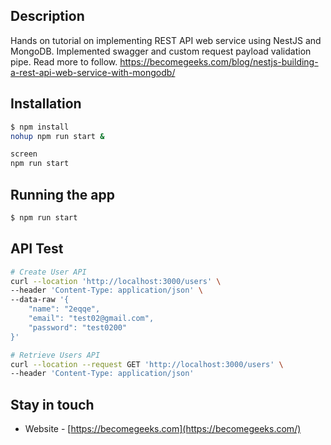 ## Description

Hands on tutorial on implementing REST API web service using NestJS and MongoDB. Implemented swagger and custom request payload validation pipe.
Read more to follow.
https://becomegeeks.com/blog/nestjs-building-a-rest-api-web-service-with-mongodb/

## Installation

```bash
$ npm install
nohup npm run start &

screen
npm run start

```

## Running the app

```bash
$ npm run start
```

## API Test

```bash
# Create User API
curl --location 'http://localhost:3000/users' \
--header 'Content-Type: application/json' \
--data-raw '{
    "name": "2eqqe",
    "email": "test02@gmail.com",
    "password": "test0200"
}'

# Retrieve Users API
curl --location --request GET 'http://localhost:3000/users' \
--header 'Content-Type: application/json'
```

## Stay in touch
- Website - [https://becomegeeks.com](https://becomegeeks.com/)

